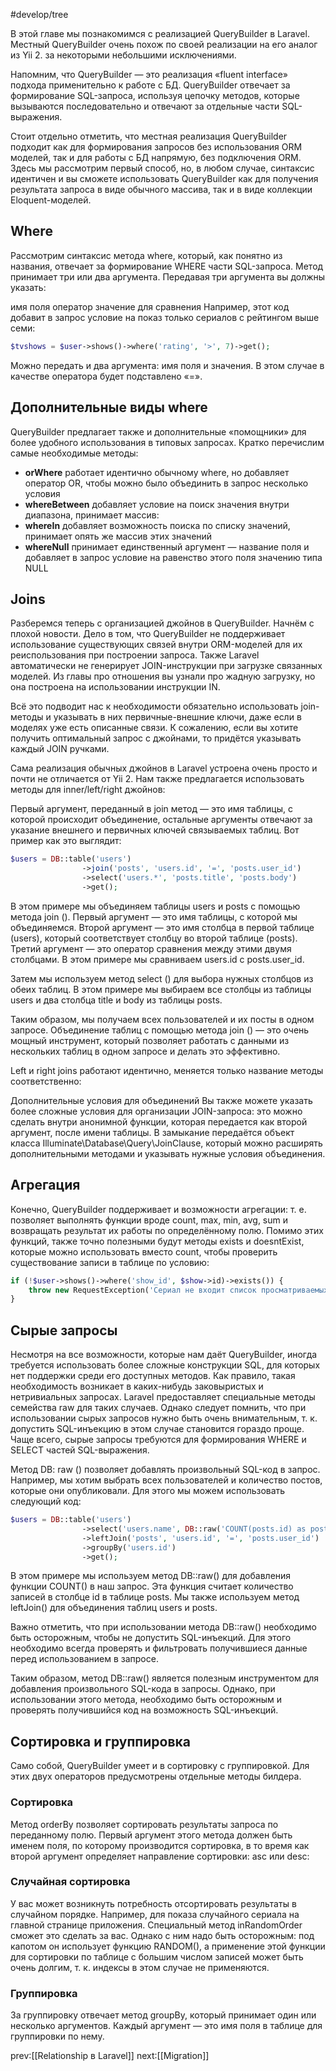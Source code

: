 #develop/tree 

В этой главе мы познакомимся с реализацией QueryBuilder в Laravel.
Местный QueryBuilder очень похож по своей реализации на его аналог из Yii 2. за некоторыми небольшими исключениями.

Напомним, что QueryBuilder — это реализация «fluent interface» подхода применительно к работе с БД. QueryBuilder отвечает за формирование SQL-запроса, используя цепочку методов, которые вызываются последовательно и отвечают за отдельные части SQL-выражения.

Стоит отдельно отметить, что местная реализация QueryBuilder подходит как для формирования запросов без использования ORM моделей, так и для работы с БД напрямую, без подключения ORM. Здесь мы рассмотрим первый способ, но, в любом случае, синтаксис идентичен и вы сможете использовать QueryBuilder как для получения результата запроса в виде обычного массива, так и в виде коллекции Eloquent-моделей.

## Where
Рассмотрим синтаксис метода where, который, как понятно из названия, отвечает за формирование WHERE части SQL-запроса.
Метод принимает три или два аргумента. Передавая три аргумента вы должны указать:

имя поля
оператор
значение для сравнения
Например, этот код добавит в запрос условие на показ только сериалов с рейтингом выше семи:

```php
$tvshows = $user->shows()->where('rating', '>', 7)->get();
```

Можно передать и два аргумента: имя поля и значения. В этом случае в качестве оператора будет подставлено «=».

## Дополнительные виды where

QueryBuilder предлагает также и дополнительные «помощники» для более удобного использования в типовых запросах. Кратко перечислим самые необходимые методы:

- **orWhere** работает идентично обычному where, но добавляет оператор OR, чтобы можно было объединить в запрос несколько условия
- **whereBetween** добавляет условие на поиск значения внутри диапазона, принимает массив:
- **whereIn** добавляет возможность поиска по списку значений, принимает опять же массив этих значений
- **whereNull** принимает единственный аргумент — название поля и добавляет в запрос условие на равенство этого поля значению типа NULL

## Joins

Разберемся теперь с организацией джойнов в QueryBuilder.
Начнём с плохой новости. Дело в том, что QueryBuilder не поддерживает использование существующих связей внутри ORM-моделей для их реиспользования при построении запроса.
Также Laravel автоматически не генерирует JOIN-инструкции при загрузке связанных моделей. Из главы про отношения вы узнали про жадную загрузку, но она построена на использовании инструкции IN.

Всё это подводит нас к необходимости обязательно использовать join-методы и указывать в них первичные-внешние ключи, даже если в моделях уже есть описанные связи. К сожалению, если вы хотите получить оптимальный запрос с джойнами, то придётся указывать каждый JOIN ручками.

Сама реализация обычных джойнов в Laravel устроена очень просто и почти не отличается от Yii 2. Нам также предлагается использовать методы для inner/left/right джойнов:

Первый аргумент, переданный в join метод — это имя таблицы, с которой происходит объединение, остальные аргументы отвечают за указание внешнего и первичных ключей связываемых таблиц. Вот пример как это выглядит:

```php
$users = DB::table('users')
                ->join('posts', 'users.id', '=', 'posts.user_id')
                ->select('users.*', 'posts.title', 'posts.body')
                ->get();

```

В этом примере мы объединяем таблицы users и posts с помощью метода join (). Первый аргумент — это имя таблицы, с которой мы объединяемся. Второй аргумент — это имя столбца в первой таблице (users), который соответствует столбцу во второй таблице (posts). Третий аргумент — это оператор сравнения между этими двумя столбцами. В этом примере мы сравниваем users.id с posts.user_id.

Затем мы используем метод select () для выбора нужных столбцов из обеих таблиц. В этом примере мы выбираем все столбцы из таблицы users и два столбца title и body из таблицы posts.

Таким образом, мы получаем всех пользователей и их посты в одном запросе. Объединение таблиц с помощью метода join () — это очень мощный инструмент, который позволяет работать с данными из нескольких таблиц в одном запросе и делать это эффективно.

Left и right joins работают идентично, меняется только название методы соответственно:

Дополнительные условия для объединений
Вы также можете указать более сложные условия для организации JOIN-запроса: это можно сделать внутри анонимной функции, которая передается как второй аргумент, после имени таблицы. В замыкание передаётся объект класса Illuminate\Database\Query\JoinClause, который можно расширять дополнительными методами и указывать нужные условия объединения.

## Агрегация

Конечно, QueryBuilder поддерживает и возможности агрегации: т. е. позволяет выполнять функции вроде count, max, min, avg, sum и возвращать результат их работы по определённому полю.
Помимо этих функций, также точно полезными будут методы exists и doesntExist, которые можно использовать вместо count, чтобы проверить существование записи в таблице по условию:

```php
if (!$user->shows()->where('show_id', $show->id)->exists()) {
	throw new RequestException('Сериал не входит список просматриваемых пользователем.');
}
```

## Сырые запросы

Несмотря на все возможности, которые нам даёт QueryBuilder, иногда требуется использовать более сложные конструкции SQL, для которых нет поддержки среди его доступных методов. Как правило, такая необходимость возникает в каких-нибудь заковыристых и нетривиальных запросах.
Laravel предоставляет специальные методы семейства raw для таких случаев. Однако следует помнить, что при использовании сырых запросов нужно быть очень внимательным, т. к. допустить SQL-инъекцию в этом случае становится гораздо проще.
Чаще всего, сырые запросы требуются для формирования WHERE и SELECT частей SQL-выражения.

Метод DB: raw () позволяет добавлять произвольный SQL-код в запрос. Например, мы хотим выбрать всех пользователей и количество постов, которые они опубликовали. Для этого мы можем использовать следующий код:

```php
$users = DB::table('users')
                ->select('users.name', DB::raw('COUNT(posts.id) as post_count'))
                ->leftJoin('posts', 'users.id', '=', 'posts.user_id')
                ->groupBy('users.id')
                ->get();
```
В этом примере мы используем метод DB::raw() для добавления функции COUNT() в наш запрос. Эта функция считает количество записей в столбце id в таблице posts. Мы также используем метод leftJoin() для объединения таблиц users и posts.

Важно отметить, что при использовании метода DB::raw() необходимо быть осторожным, чтобы не допустить SQL-инъекций. Для этого необходимо всегда проверять и фильтровать получившиеся данные перед использованием в запросе.

Таким образом, метод DB::raw() является полезным инструментом для добавления произвольного SQL-кода в запросы. Однако, при использовании этого метода, необходимо быть осторожным и проверять получившийся код на возможность SQL-инъекций.

## Сортировка и группировка

Само собой, QueryBuilder умеет и в сортировку с группировкой. Для этих двух операторов предусмотрены отдельные методы билдера.

### Сортировка

Метод orderBy позволяет сортировать результаты запроса по переданному полю. Первый аргумент этого метода должен быть именем поля, по которому производится сортировка, в то время как второй аргумент определяет направление сортировки: asc или desc:

### Случайная сортировка

У вас может возникнуть потребность отсортировать результаты в случайном порядке. Например, для показа случайного сериала на главной странице приложения. Специальный метод inRandomOrder сможет это сделать за вас. Однако с ним надо быть осторожным: под капотом он использует функцию RANDOM(), а применение этой функции для сортировки по таблице с большим числом записей может быть очень долгим, т. к. индексы в этом случае не применяются.

### Группировка

За группировку отвечает метод groupBy, который принимает один или несколько аргументов. Каждый аргумент — это имя поля в таблице для группировки по нему.

prev:[[Relationship в Laravel]] next:[[Migration]]
